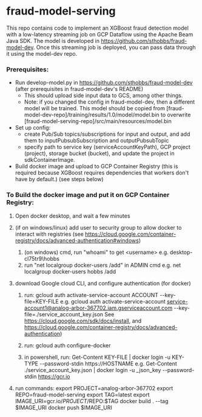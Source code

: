 # fraud-model-serving

This repo contains code to implement an XGBoost fraud detection model with a low-latency streaming job on GCP Dataflow using the Apache Beam Java SDK. The model is developed in https://github.com/sthobbs/fraud-model-dev. Once this streaming job is deployed, you can pass data through it using the model-dev repo.


### Prerequisites:
- Run develop-model.py in https://github.com/sthobbs/fraud-model-dev (after prerequisites in fraud-model-dev's README)
    - This should upload side input data to GCS, among other things.
    - Note: if you changed the config in fraud-model-dev, then a different model will be trained. This model should be copied from [fraud-model-dev-repo]/training/results/1.0/model/model.bin to overwrite [fraud-model-serving-repo]/src/main/resources/model.bin
- Set up config:
    - create Pub/Sub topics/subscriptions for input and output, and add them to inputPubsubSubscription and outputPubsubTopic
    - specify path to service key (serviceAccountKeyPath), GCP project (project), storage bucket (bucket), and update the project in sdkContainerImage.
- Build docker image and upload to GCP Container Registry (this is required because XGBoost requires dependencies that workers don't have by default.) (see steps below)


### To Build the docker image and put it on GCP Container Registry:
1. Open docker desktop, and wait a few minutes

2. (if on windows/linux) add user to security group to allow docker to interact with registries (see https://cloud.google.com/container-registry/docs/advanced-authentication#windows)
    1. (on windows) cmd, run "whoami" to get <domain-name>\<username>
    e.g. desktop-cl75tr9\hobbs
    2. run "net localgroup docker-users <username> /add" in ADMIN cmd
    e.g. net localgroup docker-users hobbs /add

3. download Google cloud CLI, and configure authentication (for docker)
    1. run:
            gcloud auth activate-service-account ACCOUNT --key-file=KEY-FILE
            e.g. gcloud auth activate-service-account service-account1@analog-arbor-367702.iam.gserviceaccount.com --key-file=./service_account_key.json
    See https://cloud.google.com/sdk/docs/install, and https://cloud.google.com/container-registry/docs/advanced-authentication)
    
    2. run:
            gcloud auth configure-docker
    3. in powershell, run:
            Get-Content KEY-FILE | docker login -u KEY-TYPE --password-stdin https://HOSTNAME
            e.g. Get-Content ./service_account_key.json | docker login -u _json_key --password-stdin https://gcr.io

4. run commands:
        export PROJECT=analog-arbor-367702
        export REPO=fraud-model-serving
        export TAG=latest
        export IMAGE_URI=gcr.io/$PROJECT/$REPO:$TAG
        docker build . --tag $IMAGE_URI
        docker push $IMAGE_URI
